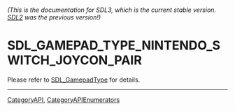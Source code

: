 ###### (This is the documentation for SDL3, which is the current stable version. [SDL2](https://wiki.libsdl.org/SDL2/) was the previous version!)
# SDL_GAMEPAD_TYPE_NINTENDO_SWITCH_JOYCON_PAIR

Please refer to [SDL_GamepadType](SDL_GamepadType) for details.

----
[CategoryAPI](CategoryAPI), [CategoryAPIEnumerators](CategoryAPIEnumerators)

